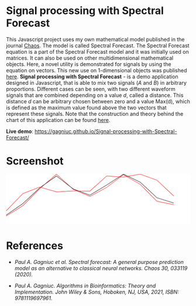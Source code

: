 # Signal processing with Spectral Forecast

This Javascript project uses my own mathematical model published in the journal [Chaos](https://aip.scitation.org/doi/10.1063/1.5120818). The model is called Spectral Forecast. The Spectral Forecast equation is a part of the Spectral Forecast model and it was initially used on matrices. It can also be used on other multidimensional mathematical objects. Here, a novel utility is demonstrated for signals by using the equation on vectors. This new use on 1-dimensional objects was published [here](https://www.wiley.com/en-ie/Algorithms+in+Bioinformatics:+Theory+and+Implementation-p-9781119697992). <b>Signal processing with Spectral Forecast</b> - is a demo application designed in Javascript, that is able to mix two signals (<i>A</i> and <i>B</i>) in arbitrary proportions. Different cases can be seen, with two different waveform signals that are combined depending on a value <i>d</i>, called a distance. This distance <i>d</i> can be arbitrary chosen between zero and a value Max(d), which is defined as the maximum value found above the two vectors that represent these signals. Note that the construction and theory behind the chart of this application can be found [here](https://github.com/Gagniuc/World-smallest-js-chart-v1.0).

**Live demo**: https://gagniuc.github.io/Signal-processing-with-Spectral-Forecast/

# Screenshot

<kbd><img src="https://github.com/Gagniuc/Signal-processing-with-Spectral-Forecast/blob/main/Spectral%20forecast%20for%20signals.png" /></kbd>

# References

- <i>Paul A. Gagniuc et al. Spectral forecast: A general purpose prediction model as an alternative to classical neural networks. Chaos 30, 033119 (2020).</i>

- <i>Paul A. Gagniuc. Algorithms in Bioinformatics: Theory and Implementation. John Wiley & Sons, Hoboken, NJ, USA, 2021, ISBN: 9781119697961.</i>


